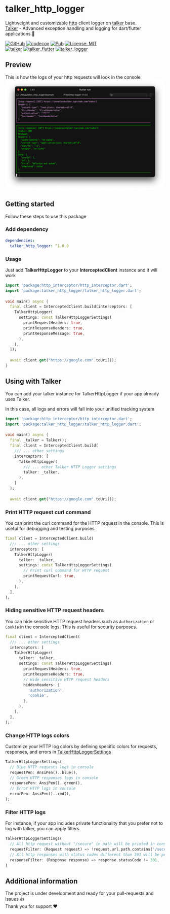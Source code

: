 # talker_http_logger
Lightweight and customizable [http](https://pub.dev/packages/http) client logger on [talker](https://pub.dev/packages/talker) base.<br>
[Talker](https://github.com/Frezyx/talker) - Advanced exception handling and logging for dart/flutter applications 🚀

<p>
  <a href="https://github.com/Frezyx/talker"><img src="https://img.shields.io/github/stars/Frezyx/talker?style=social" alt="GitHub"></a>
  <a href="https://codecov.io/gh/Frezyx/talker"><img src="https://codecov.io/gh/Frezyx/talker/branch/master/graph/badge.svg" alt="codecov"></a>
  <a href="https://pub.dev/packages/talker_http_logger"><img src="https://img.shields.io/pub/v/talker_http_logger.svg" alt="Pub"></a>
  <a href="https://opensource.org/licenses/MIT"><img src="https://img.shields.io/badge/license-MIT-blue.svg" alt="License: MIT"></a>
  <br>
  <a href="https://github.com/Frezyx/talker/actions"><img src="https://github.com/Frezyx/talker/workflows/talker/badge.svg" alt="talker"></a>
  <a href="https://github.com/Frezyx/talker_flutter/actions"><img src="https://github.com/Frezyx/talker/workflows/talker_flutter/badge.svg" alt="talker_flutter"></a>
  <a href="https://github.com/Frezyx/talker_logger/actions"><img src="https://github.com/Frezyx/talker/workflows/talker_logger/badge.svg" alt="talker_logger"></a>
</p>

## Preview
This is how the logs of your http requests will look in the console
![](/docs/assets/talker_http_logger/preview.png?raw=true)

## Getting started
Follow these steps to use this package

### Add dependency
```yaml
dependencies:
  talker_http_logger: ^1.0.0
```

### Usage
Just add **TalkerHttpLogger** to your **InterceptedClient** instance and it will work

```dart
import 'package:http_interceptor/http_interceptor.dart';
import 'package:talker_http_logger/talker_http_logger.dart';

void main() async {
  final client = InterceptedClient.build(interceptors: [
    TalkerHttpLogger(
      settings: const TalkerHttpLoggerSettings(
        printRequestHeaders: true,
        printResponseHeaders: true,
        printResponseMessage: true,
      ),
    ),
  ]);

  await client.get("https://google.com".toUri());
}
```

## Using with Talker
You can add your talker instance for TalkerHttpLogger if your app already uses Talker.

In this case, all logs and errors will fall into your unified tracking system

```dart
import 'package:http_interceptor/http_interceptor.dart';
import 'package:talker_http_logger/talker_http_logger.dart';

void main() async {
  final _talker = Talker();
  final client = InterceptedClient.build(
    /// ... other settings
    interceptors: [
      TalkerHttpLogger(
        /// ... other Talker HTTP Logger settings
        talker: _talker,
      ),
    ]
  );

  await client.get("https://google.com".toUri());
```

### Print HTTP request curl command

You can print the curl command for the HTTP request in the console.
This is useful for debugging and testing purposes.

```dart
final client = InterceptedClient.build(
  /// ... other settings
  interceptors: [
    TalkerHttpLogger(
      talker: _talker,
      settings: const TalkerHttpLoggerSettings(
        // Print curl command for HTTP request
        printRequestCurl: true,
      ),
    ),
  ],
);
```

### Hiding sensitive HTTP request headers

You can hide sensitive HTTP request headers such as `Authorization` or `Cookie` in the console logs.
This is useful for security purposes.

```dart
final client = InterceptedClient(
  /// ... other settings
  interceptors: [
    TalkerHttpLogger(
      talker: _talker,
      settings: const TalkerHttpLoggerSettings(
        printRequestHeaders: true,
        printResponseHeaders: true,
        // Hide sensitive HTTP request headers
        hiddenHeaders: {
          'authorization',
          'cookie',
        },
      ),
    ),
  ],
);
```

### Change HTTP logs colors

Customize your HTTP log colors by defining specific colors for requests, responses, and errors in 
[TalkerHttpLoggerSettings](lib/talker_http_logger_settings.dart)

```dart
TalkerHttpLoggerSettings(
  // Blue HTTP requests logs in console
  requestPen: AnsiPen()..blue(),
  // Green HTTP responses logs in console
  responsePen: AnsiPen()..green(),
  // Error HTTP logs in console
  errorPen: AnsiPen()..red(),
);
```

### Filter HTTP logs

For instance, if your app includes private functionality that you prefer not to log with talker, you can apply filters.

```dart
TalkerHttpLoggerSettings(
  // All http request without "/secure" in path will be printed in console 
  requestFilter: (Request request) => !request.url.path.contains('/secure'),
  // All http responses with status codes different than 301 will be printed in console 
  responseFilter: (Response response) => response.statusCode != 301,
)
```

## Additional information
The project is under development and ready for your pull-requests and issues 👍<br>
Thank you for support ❤️

